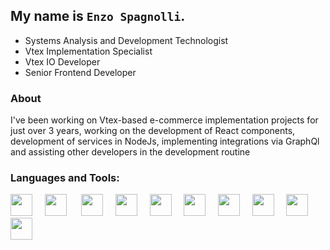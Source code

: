 ## My name is `Enzo Spagnolli`.

- Systems Analysis and Development Technologist
- Vtex Implementation Specialist
- Vtex IO Developer
- Senior Frontend Developer

### About
I've been working on Vtex-based e-commerce implementation projects for just over 3 years, working on the development of React components, development of services in NodeJs, implementing integrations via GraphQl and assisting other developers in the development routine


### Languages and Tools:

<img src="https://cdn.jsdelivr.net/gh/devicons/devicon@latest/icons/electron/electron-original.svg" width="35px">&nbsp;&nbsp;&nbsp;&nbsp;
<img src="https://cdn.jsdelivr.net/gh/devicons/devicon@latest/icons/git/git-original.svg" width="35px">&nbsp;&nbsp;&nbsp;&nbsp;&nbsp;
<img src="https://cdn.jsdelivr.net/gh/devicons/devicon@latest/icons/javascript/javascript-original.svg" width="35px">&nbsp;&nbsp;&nbsp;&nbsp;
<img src="https://cdn.jsdelivr.net/gh/devicons/devicon@latest/icons/typescript/typescript-original.svg" width="35px">&nbsp;&nbsp;&nbsp;&nbsp;
<img src="https://cdn.jsdelivr.net/gh/devicons/devicon@latest/icons/react/react-original.svg" width="35px">&nbsp;&nbsp;&nbsp;&nbsp;
<img src="https://cdn.jsdelivr.net/gh/devicons/devicon@latest/icons/mongodb/mongodb-original.svg" width="35px">&nbsp;&nbsp;&nbsp;&nbsp;
<img src="https://cdn.jsdelivr.net/gh/devicons/devicon@latest/icons/vscode/vscode-original.svg" width="35px">&nbsp;&nbsp;&nbsp;&nbsp;
<img src="https://cdn.jsdelivr.net/gh/devicons/devicon/icons/apache/apache-original-wordmark.svg" width="35px"/>&nbsp;&nbsp;&nbsp;&nbsp;
<img src="https://cdn.jsdelivr.net/gh/devicons/devicon/icons/nginx/nginx-original.svg" width="35px"/>&nbsp;&nbsp;&nbsp;&nbsp;
<img src="https://cdn.jsdelivr.net/gh/devicons/devicon/icons/docker/docker-plain.svg" width="35px"/>&nbsp;&nbsp;&nbsp;&nbsp;
